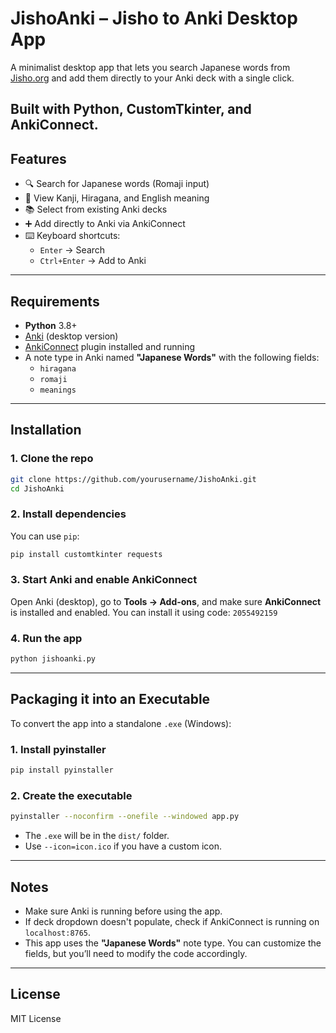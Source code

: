 # JishoAnki – Jisho to Anki Desktop App

A minimalist desktop app that lets you search Japanese words from [Jisho.org](https://jisho.org) and add them directly to your Anki deck with a single click.

Built with **Python**, **CustomTkinter**, and **AnkiConnect**.
---

## Features

- 🔍 Search for Japanese words (Romaji input)
- 📖 View Kanji, Hiragana, and English meaning
- 📚 Select from existing Anki decks
- ➕ Add directly to Anki via AnkiConnect
- ⌨️ Keyboard shortcuts:  
  - `Enter` → Search  
  - `Ctrl+Enter` → Add to Anki

---

## Requirements

- **Python** 3.8+
- [Anki](https://apps.ankiweb.net/) (desktop version)
- [AnkiConnect](https://foosoft.net/projects/anki-connect/) plugin installed and running
- A note type in Anki named **"Japanese Words"** with the following fields:
  - `hiragana`
  - `romaji`
  - `meanings`

---

## Installation

### 1. Clone the repo

```bash
git clone https://github.com/yourusername/JishoAnki.git
cd JishoAnki
````

### 2. Install dependencies

You can use `pip`:


```bash
pip install customtkinter requests
```

### 3. Start Anki and enable AnkiConnect

Open Anki (desktop), go to **Tools → Add-ons**, and make sure **AnkiConnect** is installed and enabled.
You can install it using code: `2055492159`

### 4. Run the app

```bash
python jishoanki.py
```

---

## Packaging it into an Executable

To convert the app into a standalone `.exe` (Windows):

### 1. Install pyinstaller

```bash
pip install pyinstaller
```

### 2. Create the executable

```bash
pyinstaller --noconfirm --onefile --windowed app.py
```

* The `.exe` will be in the `dist/` folder.
* Use `--icon=icon.ico` if you have a custom icon.

---

## Notes

* Make sure Anki is running before using the app.
* If deck dropdown doesn't populate, check if AnkiConnect is running on `localhost:8765`.
* This app uses the **"Japanese Words"** note type. You can customize the fields, but you’ll need to modify the code accordingly.

---

## License

MIT License